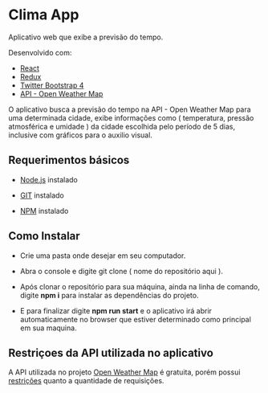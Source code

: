 # Clima App

Aplicativo web que exibe a previsão do tempo.

Desenvolvido com:
* [React](https://reactjs.org)
* [Redux](http://redux.js.org)
* [Twitter Bootstrap 4](https://getbootstrap.com)
* [API - Open Weather Map](https://openweathermap.org/api)

O aplicativo busca a previsão do tempo na API - Open Weather Map para uma determinada cidade, exibe informações como ( temperatura, pressão atmosférica e umidade ) da cidade escolhida pelo período de 5 dias, inclusive com gráficos para o auxilio visual.

## Requerimentos básicos

* [Node.js](https://nodejs.org/en/download) instalado
* [GIT](http://rogerdudler.github.io/git-guide/index.html) instalado

* [NPM](https://docs.npmjs.com/getting-started/what-is-npm) instalado

## Como Instalar

* Crie uma pasta onde desejar em seu computador.

* Abra o console e digite git clone ( nome do repositório aqui ).

* Após clonar o repositório para sua máquina, ainda na linha de comando, digite **npm i** para instalar as dependências do projeto.

* E para finalizar digite **npm run start** e o aplicativo irá abrir automaticamente no browser que estiver determinado como principal em sua maquina.

## Restriçoes da API utilizada no aplicativo

 A API utilizada no projeto [Open Weather Map](https://openweathermap.org/api) é gratuita, porém possui [restrições]() quanto a quantidade de requisições.